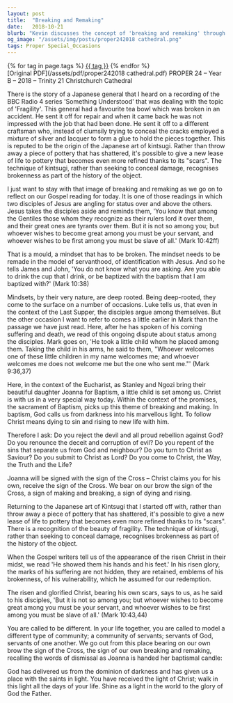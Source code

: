 ```yaml
---
layout: post
title:  "Breaking and Remaking"
date:   2018-10-21
blurb: "Kevin discusses the concept of 'breaking and remaking' through the story of a Japanese general and the art of kintsugi, where broken pottery is repaired with silver and lacquer, embracing its history. He relates this to the Gospel's message of servanthood and the transformation through baptism, calling for a community of servants, following Christ's example of humility and service."
og_image: "/assets/img/posts/proper242018 cathedral.png"
tags: Proper Special_Occasions
---    
```

<div class="tag-pills">
    {% for tag in page.tags %}
    <a href="{{ site.baseurl }}/tag/{{ tag | slugify }}" class="tag-pill">{{ tag }}</a>
    {% endfor %}
</div>
[Original PDF](/assets/pdf/proper242018 cathedral.pdf)
PROPER 24 – Year B – 2018 – Trinity 21
Christchurch Cathedral

There is the story of a Japanese general that I heard on a recording of the BBC Radio 4 series 'Something Understood' that was dealing with the topic of 'Fragility'. This general had a favourite tea bowl which was broken in an accident. He sent it off for repair and when it came back he was not impressed with the job that had been done. He sent it off to a different craftsman who, instead of clumsily trying to conceal the cracks employed a mixture of silver and lacquer to form a glue to hold the pieces together. This is reputed to be the origin of the Japanese art of kintsugi. Rather than throw away a piece of pottery that has shattered, it's possible to give a new lease of life to pottery that becomes even more refined thanks to its "scars". The technique of kintsugi, rather than seeking to conceal damage, recognises brokenness as part of the history of the object.

I just want to stay with that image of breaking and remaking as we go on to reflect on our Gospel reading for today. It is one of those readings in which two disciples of Jesus are angling for status over and above the others. Jesus takes the disciples aside and reminds them, 'You know that among the Gentiles those whom they recognize as their rulers lord it over them, and their great ones are tyrants over them. But it is not so among you; but whoever wishes to become great among you must be your servant, and whoever wishes to be first among you must be slave of all.' (Mark 10:42ff)

That is a mould, a mindset that has to be broken. The mindset needs to be remade in the model of servanthood, of identification with Jesus. And so he tells James and John, 'You do not know what you are asking. Are you able to drink the cup that I drink, or be baptized with the baptism that I am baptized with?' (Mark 10:38)

Mindsets, by their very nature, are deep rooted. Being deep-rooted, they come to the surface on a number of occasions. Luke tells us, that even in the context of the Last Supper, the disciples argue among themselves. But the other occasion I want to refer to comes a little earlier in Mark than the passage we have just read. Here, after he has spoken of his coming suffering and death, we read of this ongoing dispute about status among the disciples. Mark goes on, 'He took a little child whom he placed among them. Taking the child in his arms, he said to them, "Whoever welcomes one of these little children in my name welcomes me; and whoever welcomes me does not welcome me but the one who sent me."' (Mark 9:36,37)

Here, in the context of the Eucharist, as Stanley and Ngozi bring their beautiful daughter Joanna for Baptism, a little child is set among us. Christ is with us in a very special way today. Within the context of the promises, the sacrament of Baptism, picks up this theme of breaking and making. In baptism, God calls us from darkness into his marvellous light. To follow Christ means dying to sin and rising to new life with him.

Therefore I ask:
Do you reject the devil and all proud rebellion against God?
Do you renounce the deceit and corruption of evil?
Do you repent of the sins that separate us from God and neighbour?
Do you turn to Christ as Saviour?
Do you submit to Christ as Lord?
Do you come to Christ, the Way, the Truth and the Life?

Joanna will be signed with the sign of the Cross – Christ claims you for his own, receive the sign of the Cross. We bear on our brow the sign of the Cross, a sign of making and breaking, a sign of dying and rising.

Returning to the Japanese art of Kintsugi that I started off with, rather than throw away a piece of pottery that has shattered, it's possible to give a new lease of life to pottery that becomes even more refined thanks to its "scars". There is a recognition of the beauty of fragility. The technique of kintsugi, rather than seeking to conceal damage, recognises brokenness as part of the history of the object.

When the Gospel writers tell us of the appearance of the risen Christ in their midst, we read 'He showed them his hands and his feet.' In his risen glory, the marks of his suffering are not hidden, they are retained, emblems of his brokenness, of his vulnerability, which he assumed for our redemption.

The risen and glorified Christ, bearing his own scars, says to us, as he said to his disciples, 'But it is not so among you; but whoever wishes to become great among you must be your servant, and whoever wishes to be first among you must be slave of all.' (Mark 10:43,44)

You are called to be different. In your life together, you are called to model a different type of community; a community of servants; servants of God, servants of one another. We go out from this place bearing on our own brow the sign of the Cross, the sign of our own breaking and remaking, recalling the words of dismissal as Joanna is handed her baptismal candle:

God has delivered us from the dominion of darkness and has given us a place with the saints in light. You have received the light of Christ; walk in this light all the days of your life. Shine as a light in the world to the glory of God the Father.
